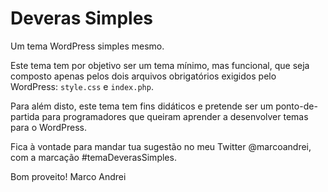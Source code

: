 # Deveras Simples
Um tema WordPress simples mesmo.

Este tema tem por objetivo ser um tema mínimo, mas funcional, que seja composto apenas pelos dois arquivos obrigatórios exigidos pelo WordPress: `style.css` e `index.php`.

Para além disto, este tema tem fins didáticos e pretende ser um ponto-de-partida para programadores que queiram aprender a desenvolver temas para o WordPress.

Fica à vontade para mandar tua sugestão no meu Twitter @marcoandrei, com a marcação #temaDeverasSimples.

Bom proveito!
Marco Andrei